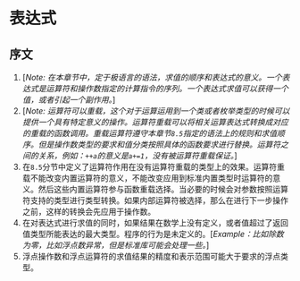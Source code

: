 # 表达式
## 序文

1. [*Note: 在本章节中，定于极语言的语法，求值的顺序和表达式的意义。一个表达式是运算符和操作数指定的计算指令的序列。一个表达式求值可以获得一个值，或者引起一个副作用。*]
2. [*Note: 运算符可以重载，这个对于运算运用到一个类或者枚举类型的时候可以提供一个具有特定意义的操作。运算符重载可以将相关运算表达式转换成对应的重载的函数调用。重载运算符遵守本章节`8.5`指定的语法上的规则和求值顺序。但是操作数类型的要求和值分类按照具体的函数要求进行替换。运算符之间的关系，例如：`++a`的意义是`a+=1`，没有被运算符重载保证。*]
3. 在`8.5`分节中定义了运算符作用在没有运算符重载的类型上的效果。运算符重载不能改变内置运算符的意义，不能改变应用到标准内置类型时运算符的意义。然后这些内置运算符参与函数重载选择。当必要的时候会对参数按照运算符支持的类型进行类型转换。如果内部运算符被选择，那么在进行下一步操作之前，这样的转换会先应用于操作数。
4. 在对表达式进行求值的同时，如果结果在数学上没有定义，或者值超过了返回值类型所能表达的最大类型。程序的行为是未定义的。[*Example：比如除数为零，比如浮点数异常，但是标准库可能会处理一些。*]
5. 浮点操作数和浮点运算符的求值结果的精度和表示范围可能大于要求的浮点类型。